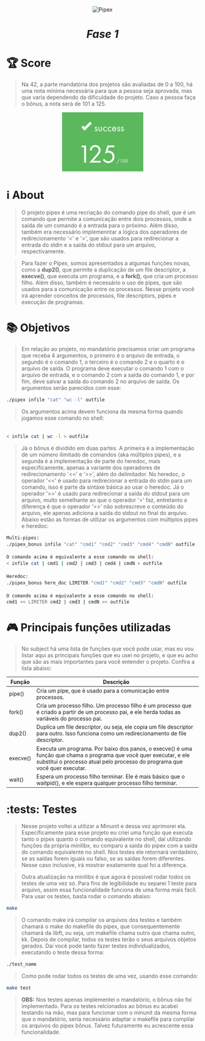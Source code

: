 <div align="center" >
  <img src="https://game.42sp.org.br/static/assets/achievements/pipexm.png" alt="Pipex" width="175" height="175">
  <h1><i>Fase 1</h1></i>

</div>

# :trophy: Score
> Na 42, a parte mandatória dos projetos são avaliadas de 0 a 100, há uma nota mínima necessária para que a pessoa seja aprovada, mas que varia dependendo da dificuldade do projeto. Caso a pessoa faça o bônus, a nota será de 101 a 125.

<div align="center" >
  <img src="./grade.png" alt="grade">

</div>


# :information_source: About
> O projeto pipex é uma recriação do comando pipe do shell, que é um comando que permite a comunicação entre dois processos, onde a saída de um comando é a entrada para o próximo. Além disso, também era necessário implemenntar a lógica dos operadores de redirecionamento '<' e '>', que são usados para redirecionar a entrada do stdin e a saída do stdout para um arquivo, respectivamente. 

> Para fazer o Pipex, somos apresentados a algumas funções novas, como a **dup2()**, que permite a duplicação de um file descriptor, a **execve()**, que executa um programa, e a **fork()**, que cria um processo filho. Além disso, também é necessário o uso de pipes, que são usados para a comunicação entre os processos. Nesse projeto você irá aprender conceitos de processos, file descriptors, pipes e execução de programas.


# :books: Objetivos
> Em relação ao projeto, no mandatório precisamos criar um programa que receba 4 argumentos, o primeiro é o arquivo de entrada, o segundo é o comando 1, o terceiro é o comando 2 e o quarto é o arquivo de saída. O programa deve executar o comando 1 com o arquivo de entrada, e o comando 2 com a saída do comando 1, e por fim, deve salvar a saída do comando 2 no arquivo de saída. Os argumentos serão parecidos com esse:

```bash
./pipex infile "cat" "wc -l" outfile
```

> Os argumentos acima devem funciona da mesma forma quando jogamos esse comando no shell:

```bash

< infile cat | wc -l > outfile

```

> Já o bônus é dividido em duas partes. A primeira é a implementação de um número ilimitado de comandos (aka múltiplos pipes), e a segunda é a implementação de parte do heredoc, mais especificamente, apenas a variante dos operadores de redirecionamento '<<' e '>>', além do delimitador. No heredoc, o operador '<<' é usado para redirecionar a entrada do stdin para um comando, isso é parte da sintáxe básica ao usar o heredoc. Já o operador '>>' é usado para redirecionar a saída do stdout para um arquivo, muito semelhante ao que o operador '>' faz, entretanto a diferença é que o operador '>>' não sobrescreve o conteúdo do arquivo, ele apenas adiciona a saída do stdout no final do arquivo. Abaixo estão as formas de utilizar os argumentos com múltiplos pipes e heredoc:

```bash
Multi-pipes:
./pipex_bonus infile "cat" "cmd1" "cmd2" "cmd3" "cmd4" "cmdN" outfile

O comando acima é equivalente a esse comando no shell:
< infile cat | cmd1 | cmd2 | cmd3 | cmd4 | cmdN > outfile

Heredoc:
./pipex_bonus here_doc LIMITER "cmd1" "cmd2" "cmd3" "cmdN" outfile

O comando acima é equivalente a esse comando no shell:
cmd1 << LIMITER cmd2 | cmd3 | cmdN >> outfile

```

# :video_game: Principais funções utilizadas
> No subject há uma lista de funções que você pode usar, mas eu vou listar aqui as principais funções que eu usei no projeto, e que eu acho que são as mais importantes para você entender o projeto. Confira a lista abaixo:

| Função | Descrição |
| ------ | --------- |
| pipe() | Cria um pipe, que é usado para a comunicação entre processos. |
| fork() | Cria um processo filho. Um processo filho é um processo que é criado a partir de um processo pai, e ele herda todas as variáveis do processo pai. |
| dup2() | Duplica um file descriptor, ou seja, ele copia um file descriptor para outro. Isso funciona como um redirecionamento de file descriptor. |
| execve() | Executa um programa. Por baixo dos panos, o execve() é uma função que chama o programa que você quer executar, e ele substitui o processo atual pelo processo do programa que você quer executar. |
| wait() | Espera um processo filho terminar. Ele é mais básico que o waitpid(), e ele espera qualquer processo filho terminar. |

# :tests: Testes
> Nesse projeto voltei a utilizar a Minunit e dessa vez aprimorei ela. Especificamente para esse projeto eu criei uma função que executa tanto o pipex quanto o comando equivalente no shell, daí utilizando funções da própria minilibx, eu comparo a saída do pipex com a saída do comando equivalente no shell. Nos testes ele retornará verdadeiro, se as saídas forem iguais ou falso, se as saídas forem diferentes. Nesse caso inclusive, irá mostrar exatamente qual foi a diferença. 

> Outra atualização na minilibx é que agora é possível rodar todos os testes de uma vez só. Para fins de legibilidade eu separei 1 teste para arquivo, assim essa funcionalidade funciona de uma forma mais fácil. Para usar os testes, basta rodar o comando abaixo:

```bash
make
```

> O comando make irá compilar os arquivos dos testes e também chamará o make do makefile do pipex, que consequentemente chamará da libft, ou seja, um makefile chama outro que chama outro, kk. Depois de compilar, todos os testes terão o seus arquivos objetos gerados. Daí você pode tanto fazer testes individualizados, executando o teste dessa forma:

```bash
./test_name
```

> Como pode rodar todos os testes de uma vez, usando esse comando:

```bash
make test
```

> **OBS:** Nos testes apenas implementei o mandatório, o bônus não foi implementado. Para os testes relcionados ao bônus eu acabei testando na mão, mas para funcionar com o minunit da mesma forma que o mandatório, seria necessário adaptar o makefile para compilar os arquivos do pipex bônus. Talvez futuramente eu acrescente essa funcionalidade.

